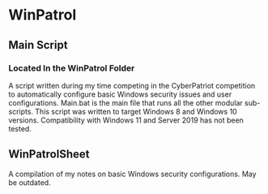 # WinPatrol

## Main Script
### Located In the WinPatrol Folder
A script written during my time competing in the CyberPatriot competition to automatically configure basic Windows security issues and user configurations. Main.bat is the main file that runs all the other modular sub-scripts. This script was written to target Windows 8 and Windows 10 versions. Compatibility with Windows 11 and Server 2019 has not been tested.

## WinPatrolSheet
A compilation of my notes on basic Windows security configurations.
May be outdated.

